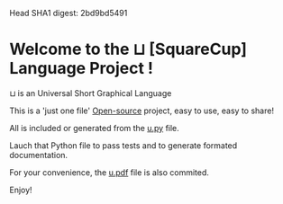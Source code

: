 Head SHA1 digest: 2bd9bd5491

Welcome to the ⊔ [SquareCup] Language Project !
====================================

⊔ is an Universal Short Graphical Language


This is a 'just one file' [Open-source](https://github.com/pelinquin/u/blob/master/COPYING) project, easy to use, easy to share!


All is included or generated from the [u.py](https://github.com/pelinquin/u/blob/master/u.py) file.


Lauch that Python file to pass tests and to generate formated documentation.


For your convenience, the [u.pdf](https://github.com/pelinquin/u/blob/master/u.pdf?raw=true) file is also commited.

Enjoy!
